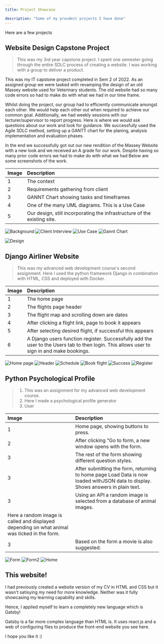 ```yaml
---
title: Project Showcase

description: "Some of my proudest projects I have done"
---
```


Here are a few projects 

## Website Design Capstone Project

> This was my 3rd year capstone project. 
> I spent one semester going through the entire SDLC process of creating a website.
> I was working with a group to deliver a product.


This was my IT capstone project completed in Sem 2 of 2022.
As an assigned group we were tasked with revamping the design of an old Massey
website used for Veterinary students. The old website had so many code errors
so had to make do with what we had in our time frame.

  Whilst doing the project, our group had to efficiently communicate amongst each other.
We would help each other out when required to achieve our common goal.
Additionally, we had weekly sessions with our lecturer/supervisor to report progress.
Here is where we would ask questions about our work and look for guidance.
We successfully used the Agile SDLC method, setting up a GANTT chart for the planing, analysis
implementation and evaluation phases.

In the end we successfully got out our new rendition of the Massey Website with a new look and we received an A grade for our work.
Despite having so many prior code errors we had to make do with what we had
Below are some screenshots of the work. 



| Image | Description                                    
| :--------- | :--------------------------------------- | 
| 1      | The context |
| 2      | Requirements gathering from client |
| 3      | GANNT Chart showing tasks and timeframes |
| 4      | One of the many UML diagrams. This is a Use Case |
| 5      | Our design, still incorporating the infrastructure of the existing site. |


![Background](../../../src/images/calveback.png)
![Client Interview](../../../src/images/calveinterview.png)
![Use Case](../../../src/images/calvediagra.png)
![Gannt Chart](../../../src/images/calvegannt.png)

![Design](../../../src/images/calvedesign.png)

## Django Airliner Website
> This was my advanced web development course's second assignment. Here I used
> the python framework Django in combination with HTML, CSS and deployed with Docker.

| Image | Description                                    
| :--------- | :--------------------------------------- | 
| 1      | The home page |
| 2      | The flights page header |
| 3      | The flight map and scrolling down are dates |
| 4      | After clicking a flight link, page to book it appears |
| 5      | After selecting desired flight, if successful this appears |
| 6      | A Django users function register. Successfully add the user to the Users tab to    then login. This allows user to sign in and make bookings. |

![Home page](../../../src/images/flyhome.png)
![Header](../../../src/images/fly2.png)
![Schedule](../../../src/images/fly3.png)
![Book flight](../../../src/images/fly5.png)
![Success](../../../src/images/fly6.png)
![Register](../../../src/images/flyreg.png)


## Python Psychological Profile
>
> 1. This was an assignment for my advanced web development course.
> 2. Here I made a psychological profile generator
> 3. User 

| Image | Description                                    
| :--------- | :--------------------------------------------------------- | 
| 1      | Home page, showing buttons to press. |
| 2      | After clicking "Go to form, a new window opens with the form. |
| 3      | The rest of the form showing different question styles. |
| 3      | After submitting the form, returning to home page Load Data is now loaded withJSON data to display. Shows answers in plain text. |
| 3      | Using an API a random image is selected from a database of animal images.
            Here a random image is called and displayed depending on what animal was ticked in the form. |
| 3      | Based on the form a movie is also suggested. |

![Form](../../../src/images/pyschoform1.png)
![Form2](../../../src/images/psychoform2.png)
![Home](../../../src/images/psychohome.png)

## This website!

I had previously created a website version of my CV in HTML and CSS but it wasn't satisying my need for more
knowledge. Neither was it fully showcasing my learning capability and skills.

Hence, I applied myself to learn a completely new language which is Gatsby!

Gatsby is a far more complex language than HTML is. It uses react.js and a web of configuring files to produce
the front-end website you see here. 

I hope you like it :)